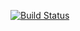 [![Build Status](https://travis-ci.org/siku2/LyricsFinder.svg?branch=master)](https://travis-ci.org/siku2/LyricsFinder)
